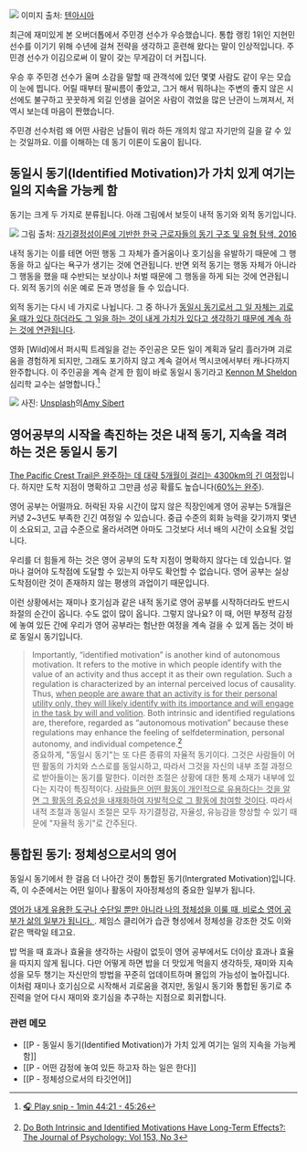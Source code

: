 
![](https://i.imgur.com/Fm0WYwe.jpg)
이미지 출처: [텐아시아](https://tenasia.hankyung.com/tv-drama/article/2023011045634)

최근에 재미있게 본 오버더톱에서 주민경 선수가 우승했습니다. 통합 랭킹 1위인 지현민 선수를 이기기 위해 수년에 걸쳐 전략을 생각하고 훈련해 왔다는 말이 인상적입니다. 주민경 선수가 이김으로써 이 말이 갖는 무게감이 더 커집니다.

우승 후 주민경 선수가 울며 소감을 말할 때 관객석에 있던 몇몇 사람도 같이 우는 모습이 눈에 띕니다. 어릴 때부터 팔씨름이 좋았고, 그거 해서 뭐하냐는 주변의 좋지 않은 시선에도 불구하고 꿋꿋하게 외길 인생을 걸어온 사람이 겪었을 많은 난관이 느껴져서, 저 역시 보는데 마음이 짠했습니다.

주민경 선수처럼 왜 어떤 사람은 남들이 뭐라 하든 개의치 않고 자기만의 길을 갈 수 있는 것일까요. 이를 이해하는 데 동기 이론이 도움이 됩니다.

## 동일시 동기(Identified Motivation)가 가치 있게 여기는 일의 지속을 가능케 함

동기는 크게 두 가지로 분류됩니다. 아래 그림에서 보듯이 내적 동기와 외적 동기입니다. 

![](https://i.imgur.com/w3NwNc5.png)
그림 출처: [자기결정성이론에 기반한 한국 근로자들의 동기 구조 및 유형 탐색, 2016](https://journal.ksiop.or.kr/index.php/KJIOP/article/download/89/77/150)

내적 동기는 이를 테면 어떤 행동 그 자체가 즐거움이나 호기심을 유발하기 때문에 그 행동을 하고 싶다는 욕구가 생기는 것에 연관됩니다. 반면 외적 동기는 행동 자체가 아니라 그 행동을 했을 때 수반되는 보상이나 처벌 때문에 그 행동을 하게 되는 것에 연관됩니다. 외적 동기의 쉬운 예로 돈과 명성을 들 수 있습니다. 

외적 동기는 다시 네 가지로 나뉩니다. 그 중 하나가 <u>동일시 동기로서 그 일 자체는 괴로울 때가 있다 하더라도 그 일을 하는 것이 내게 가치가 있다고 생각하기 때문에 계속 하는 것에 연관됩니다</u>.

영화 [Wild]에서 퍼시픽 트레일을 걷는 주인공은 모든 일이 계획과 달리 흘러가며 괴로움을 경험하게 되지만, 그래도 포기하지 않고 계속 걸어서 멕시코에서부터 캐나다까지 완주합니다. 이 주인공을 계속 걷게 한 힘이 바로 동일시 동기라고 [Kennon M Sheldon](https://www.basicbooks.com/contributor/kennon-m-sheldon/) 심리학 교수는 설명합니다.[^1]

![](https://i.imgur.com/ebgtJEC.jpg)
사진: [Unsplash](https://unsplash.com/ko/%EC%82%AC%EC%A7%84/sC_PdgMMUP0?utm_source=unsplash&utm_medium=referral&utm_content=creditCopyText)의[Amy Sibert](https://unsplash.com/@amysibert?utm_source=unsplash&utm_medium=referral&utm_content=creditCopyText)

## 영어공부의 시작을 촉진하는 것은 내적 동기, 지속을 격려하는 것은 동일시 동기

[The Pacific Crest Trail은 완주하는 데 대략 5개월이 걸리는 4300km의 긴 여정](https://www.pcta.org/discover-the-trail/thru-hiking-long-distance-hiking/thruhiker-faq/)입니다. 하지만 도착 지점이 명확하고 그만큼 성공 확률도 높습니다([60%는 완주](https://www.smithsonianmag.com/smart-news/amazing-video-thru-hiking-pacific-crest-trail-180950010/#:~:text=The%20Pacific%20Crest%20Trail%20Association,whole%20thing%20more%20than%20once.)).

영어 공부는 어떨까요. 허락된 자유 시간이 많지 않은 직장인에게 영어 공부는 5개월은커녕 2~3년도 부족한 긴긴 여정일 수 있습니다. 중급 수준의 회화 능력을 갖기까지 몇년이 소요되고, 고급 수준으로 올라서려면 아마도 그것보다 서너 배의 시간이 소요될 것입니다.

우리를 더 힘들게 하는 것은 영어 공부의 도착 지점이 명확하지 않다는 데 있습니다. 얼마나 걸어야 도착점에 도달할 수 있는지 아무도 확언할 수 없습니다. 영어 공부는 실상 도착점이란 것이 존재하지 않는 평생의 과업이기 때문입니다.

이런 상황에서는 재미나 호기심과 같은 내적 동기로 영어 공부를 시작하더라도 반드시 좌절의 순간이 옵니다. 수도 없이 많이 옵니다. 그렇지 않나요? 이 때, 어떤 부정적 감정에 놓여 있든 간에 우리가 영어 공부라는 험난한 여정을 계속 걸을 수 있게 돕는 것이 바로 동일시 동기입니다.

>Importantly, “identified motivation” is another kind of autonomous motivation. It refers to the motive in which people identify with the value of an activity and thus accept it as their own regulation. Such a regulation is characterized by an internal perceived locus of causality. Thus, <u>when people are aware that an activity is for their personal utility only, they will likely identify with its importance and will engage in the task by will and volition</u>. Both intrinsic and identified regulations are, therefore, regarded as “autonomous motivation” because these regulations may enhance the feeling of selfdetermination, personal autonomy, and individual competence.[^2]
><br>
>중요하게, "동일시 동기"는 또 다른 종류의 자율적 동기이다. 그것은 사람들이 어떤 활동의 가치와 스스로를 동일시하고, 따라서 그것을 자신의 내부 조절 과정으로 받아들이는 동기를 말한다. 이러한 조절은 상황에 대한 통제 소재가 내부에 있다는 지각이 특징적이다. <u>사람들은 어떤 활동이 개인적으로 유용하다는 것을 알면 그 활동의 중요성을 내재화하여 자발적으로 그 활동에 참여할 것이다</u>. 따라서 내적 조절과 동일시 조절은 모두 자기결정감, 자율성, 유능감을 향상할 수 있기 때문에 "자율적 동기"로 간주된다.

## 통합된 동기: 정체성으로서의 영어 

동일시 동기에서 한 걸음 더 나아간 것이 통합된 동기(Intergrated Motivation)입니다. 즉, 이 수준에서는 어떤 일이나 활동이 자아정체성의 중요한 일부가 됩니다.

<u>영어가 내게 유용한 도구나 수단일 뿐만 아니라 나의 정체성을 이룰 때, 비로소 영어 공부가 삶의 일부가 됩니다. </u>. 제임스 클리어가 습관 형성에서 정체성을 강조한 것도 이와 같은 맥락일 테고요. 

밥 먹을 때 효과나 효율을 생각하는 사람이 없듯이 영어 공부에서도 더이상 효과나 효율을 따지지 않게 됩니다. 다만 어떻게 하면 밥을 더 맛있게 먹을지 생각하듯, 재미와 지속성을 모두 챙기는 자신만의 방법을 꾸준히 업데이트하며 몰입의 가능성이 높아집니다. 이처럼 재미나 호기심으로 시작해서 괴로움을 겪지만, 동일시 동기와 통합된 동기로 추진력을 얻어 다시 재미와 호기심을 추구하는 지점으로 회귀합니다.

### 관련 메모
- [[P - 동일시 동기(Identified Motivation)가 가치 있게 여기는 일의 지속을 가능케 함]]
- [[P - 어떤 감정에 놓여 있든 하고자 하는 일은 한다]]
- [[P - 정체성으로서의 타깃언어]]


[^1]: [🎧 Play snip - 1min 44:21 - 45:26](https://share.snipd.com/snip/3aee0d42-58a0-4107-85db-687de2aee379)
[^2]: [Do Both Intrinsic and Identified Motivations Have Long-Term Effects?: The Journal of Psychology: Vol 153, No 3](https://www.tandfonline.com/doi/full/10.1080/00223980.2018.1516611)